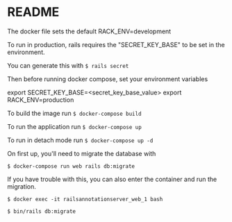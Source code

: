 # README

The docker file sets the default RACK_ENV=development

To run in production, rails requires the "SECRET_KEY_BASE" to be set in the environment.

You can generate this with `$ rails secret`

Then before running docker compose, set your environment variables

export SECRET_KEY_BASE=<secret_key_base_value>
export RACK_ENV=production

To build the image run `$ docker-compose build`

To run the application run `$ docker-compose up`

To run in detach mode run `$ docker-compose up -d`

On first up, you'll need to migrate the database with

`$ docker-compose run web rails db:migrate`

If you have trouble with this, you can also enter the container and run the migration.

`$ docker exec -it railsannotationserver_web_1 bash`

`$ bin/rails db:migrate`
